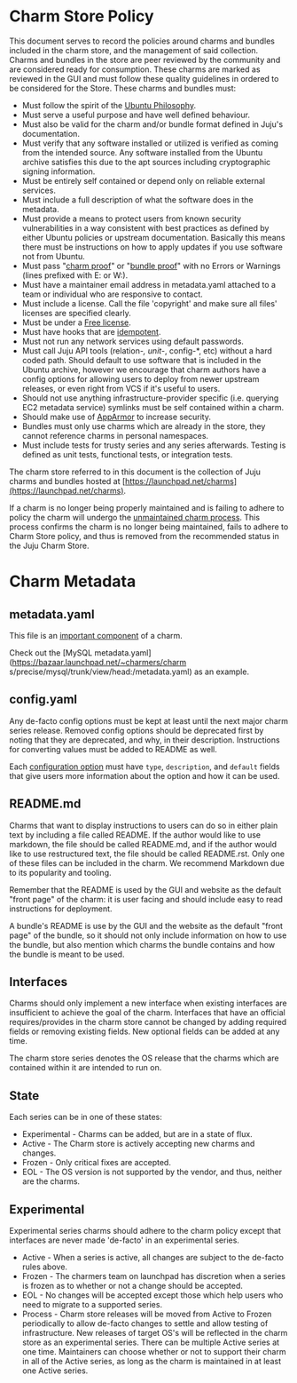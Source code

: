 # Charm Store Policy

This document serves to record the policies around charms and bundles included
in the charm store, and the management of said collection. Charms and bundles in
the store are peer reviewed by the community and are considered ready for
consumption. These charms are marked as reviewed in the GUI and must follow
these quality guidelines in ordered to be considered for the Store. These charms
and bundles must:

  - Must follow the spirit of the [Ubuntu Philosophy](http://www.ubuntu.com/about/about-ubuntu/our-philosophy).
  - Must serve a useful purpose and have well defined behaviour.
  - Must also be valid for the charm and/or bundle format defined in Juju's documentation.
  - Must verify that any software installed or utilized is verified as coming from the intended source. Any software installed from the Ubuntu archive satisfies this due to the apt sources including cryptographic signing information.
  - Must be entirely self contained or depend only on reliable external services.
  - Must include a full description of what the software does in the metadata.
  - Must provide a means to protect users from known security vulnerabilities in a way consistent with best practices as defined by either Ubuntu policies or upstream documentation. Basically this means there must be instructions on how to apply updates if you use software not from Ubuntu.
  - Must pass "[charm proof](./tools-charm-tools.html#proof)" or "[bundle proof](./tools-charm-tools.html#proof)" with no Errors or Warnings (lines prefixed with E: or W:).
  - Must have a maintainer email address in metadata.yaml attached to a team or individual who are responsive to contact.
  - Must include a license. Call the file 'copyright' and make sure all files' licenses are specified clearly.
  - Must be under a [Free license](http://opensource.org/osd).
  - Must have hooks that are [idempotent](http://en.wikipedia.org/wiki/Idempotence).
  - Must not run any network services using default passwords.
  - Must call Juju API tools (relation-*, unit-*, config-*, etc) without a hard coded path. Should default to use software that is included in the Ubuntu archive, however we encourage that charm authors have a config options for allowing users to deploy from newer upstream releases, or even right from VCS if it's useful to users.
  - Should not use anything infrastructure-provider specific (i.e. querying EC2 metadata service) symlinks must be self contained within a charm.
  - Should make use of [AppArmor](https://help.ubuntu.com/12.04/serverguide/apparmor.html) to increase security.
  - Bundles must only use charms which are already in the store, they cannot reference charms in personal namespaces.
  - Must include tests for trusty series and any series afterwards. Testing is defined as unit tests, functional tests, or integration tests.

The charm store referred to in this document is the collection of Juju charms
and bundles hosted at
[https://launchpad.net/charms](https://launchpad.net/charms).

If a charm is no longer being properly maintained and is failing to adhere to
policy the charm will undergo the
[unmaintained charm process](./charm-unmaintained-process.html).  This process confirms
the charm is no longer being maintained, fails to adhere to Charm Store policy,
and thus is removed from the recommended status in the Juju Charm Store.  

# Charm Metadata

## metadata.yaml

This file is an [important component](authors-charm-components.html) of a charm.

Check out the [MySQL metadata.yaml](https://bazaar.launchpad.net/~charmers/charm
s/precise/mysql/trunk/view/head:/metadata.yaml) as an example.

## config.yaml

Any de-facto config options must be kept at least until the next major charm
series release. Removed config options should be deprecated first by noting that
they are deprecated, and why, in their description. Instructions for converting
values must be added to README as well.

Each [configuration option](authors-charm-config.html#charm-configuration)
must have `type`, `description`, and `default` fields that give users more
information about the option and how it can be used.

## README.md

Charms that want to display instructions to users can do so in either plain text
by including a file called README. If the author would like to use markdown, the
file should be called README.md, and if the author would like to use
restructured text, the file should be called README.rst. Only one of these files
can be included in the charm. We recommend Markdown due to its popularity and
tooling.

Remember that the README is used by the GUI and website as the default "front
page" of the charm: it is user facing and should include easy to read
instructions for deployment.

A bundle's README is use by the GUI and the website as the default "front page"
of the bundle, so it should not only include information on how to use the
bundle, but also mention which charms the bundle contains and how the bundle is
meant to be used.

## Interfaces

Charms should only implement a new interface when existing interfaces are
insufficient to achieve the goal of the charm. Interfaces that have an official
requires/provides in the charm store cannot be changed by adding required fields
or removing existing fields. New optional fields can be added at any time.

The charm store series denotes the OS release that the charms which are
contained within it are intended to run on.

## State

Each series can be in one of these states:

  - Experimental - Charms can be added, but are in a state of flux.
  - Active - The Charm store is actively accepting new charms and changes.
  - Frozen - Only critical fixes are accepted.
  - EOL - The OS version is not supported by the vendor, and thus, neither are the charms.

## Experimental

Experimental series charms should adhere to the charm policy except that
interfaces are never made 'de-facto' in an experimental series.

  - Active - When a series is active, all changes are subject to the de-facto rules above.
  - Frozen - The charmers team on launchpad has discretion when a series is frozen as to whether or not a change should be accepted.
  - EOL - No changes will be accepted except those which help users who need to migrate to a supported series.
  - Process - Charm store releases will be moved from Active to Frozen periodically to allow de-facto changes to settle and allow testing of infrastructure. New releases of target OS's will be reflected in the charm store as an experimental series. There can be multiple Active series at one time. Maintainers can choose whether or not to support their charm in all of the Active series, as long as the charm is maintained in at least one Active series.
